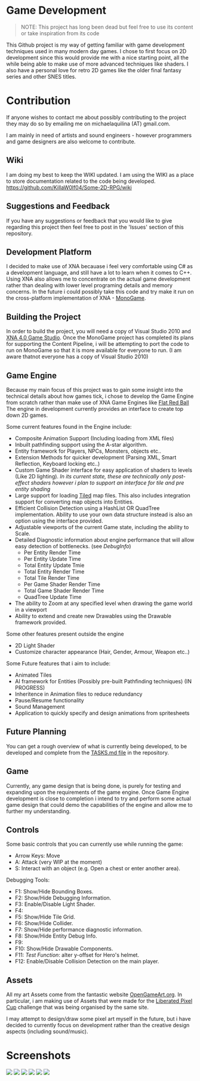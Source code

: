 Game Development
================

> NOTE: This project has long been dead but feel free to use its content or take inspiration from its code

This Github project is my way of getting familiar with game development techniques used in many modern day games. I chose
to first focus on 2D development since this would provide me with a nice starting point, all the while being
able to make use of more advanced techniques like shaders. I also have a personal love for retro 2D games like the older
final fantasy series and other SNES titles.

Contribution
============

If anyone wishes to contact me about possibly contributing to the project they may do so by emailing me on michaelaquilina (AT) gmail.com.

I am mainly in need of artists and sound engineers - however programmers and game designers are also welcome to contribute.

Wiki
----

I am doing my best to keep the WIKI updated. I am using the WIKI as a place to store documentation related to the code being developed.
https://github.com/KillaW0lf04/Some-2D-RPG/wiki

Suggestions and Feedback
------------------------

If you have any suggestions or feedback that you would like to give regarding this project then feel free to post in the
'Issues' section of this repository.

Development Platform
--------------------
I decided to make use of XNA becauase i feel very comfortable using C# as a development language, and still have a lot to learn when it comes to C++.
Using XNA also allows me to concentrate on the actual game development rather than dealing with lower level programing details and memory concerns. In the future
i could possibly take this code and try make it run on the cross-platform implementation of XNA - [MonoGame](https://github.com/mono/MonoGame).

Building the Project
--------------------

In order to build the project, you will need a copy of Visual Studio 2010 and [XNA 4.0 Game Studio](http://www.microsoft.com/en-us/download/details.aspx?id=23714).
Once the MonoGame project has completed its plans for supporting the Content Pipeline, i will be attempting to port the code to run on MonoGame so that
it is more available for everyone to run. (I am aware thatnot everyone has a copy of Visual Studio 2010)

Game Engine
-----------
Because my main focus of this project was to gain some insight into the technical details about how games tick, i chose
to develop the Game Engine from scratch rather than make use of XNA Game Engines like [Flat Red Ball](http://flatredball.com/)
The engine in development currently provides an interface to create top down 2D games.

Some current features found in the Engine include:
* Composite Animation Support (Including loading from XML files)
* Inbuilt pathfinding support using the A-star algorithm.
* Entity framework for Players, NPCs, Monsters, objects etc..
* Extension Methods for quicker development (Parsing XML, Smart Reflection, Keyboard locking etc..)
* Custom Game Shader interface for easy application of shaders to levels (Like 2D lighting). *In its current state, these
  are technically only post-effect shaders however i plan to support an interface for tile and pre entity shading*
* Large support for loading [Tiled](http://www.mapeditor.org/) map files. This also includes integration support for converting map objects into Entities.
* Efficient Collision Detection using a HashList OR QuadTree implementation. Ability to use your own data structure instead is also an option using the interface provided.
* Adjustable viewports of the current Game state, including the ability to Scale.
* Detailed Diagnostic information about engine performance that will allow easy detection of bottlenecks. (see *DebugInfo*)
    * Per Entity Render Time
    * Per Entity Update Time
    * Total Entity Update Tmie
    * Total Entity Render Time
    * Total Tile Render Time
    * Per Game Shader Render Time
    * Total Game Shader Render Time
    * QuadTree Update Time
* The ability to Zoom at any specified level when drawing the game world in a viewport
* Ability to extend and create new Drawables using the Drawable framework provided.

Some other features present outside the engine
* 2D Light Shader
* Customize character appearance (Hair, Gender, Armour, Weapon etc..)

Some Future features that i aim to include:
* Animated Tiles
* AI framework for Entities (Possibly pre-built Pathfinding techniques) (IN PROGRESS)
* Inheritence in Animation files to reduce redundancy
* Pause/Resume functionality
* Sound Management
* Application to quickly specify and design animations from spritesheets

Future Planning
---------------

You can get a rough overview of what is currently being developed, to be developed and complete
from the [TASKS.md file](https://github.com/KillaW0lf04/Some-2D-RPG/blob/master/TASKS.md) in the repository.

Game
----

Currently, any game design that is being done, is purely for testing and expanding upon the requirements of the game engine.
Once Game Engine development is close to completion i intend to try and perform some actual game design that could demo the
capabilities of the engine and allow me to further my understanding.

Controls
--------

Some basic controls that you can currently use while running the game:

* Arrow Keys: Move
* A: Attack (very WIP at the moment)
* S: Interact with an object (e.g. Open a chest or enter another area).

Debugging Tools:
* F1: Show/Hide Bounding Boxes.
* F2: Show/Hide Debugging Information.
* F3: Enable/Disable Light Shader.
* F4:
* F5: Show/Hide Tile Grid.
* F6: Show/Hide Collider.
* F7: Show/Hide performance diagnostic information.
* F8: Show/Hide Entity Debug Info.
* F9:
* F10: Show/Hide Drawable Components.
* F11: *Test Function*: alter y-offset for Hero's helmet.
* F12: Enable/Disable Collision Detection on the main player.

Assets
------

All my art Assets come from the fantastic website [OpenGameArt.org](http://opengameart.org/). In particular, i am making use of
Assets that were made for the [Liberated Pixel Cup](http://lpc.opengameart.org/) challenge that was being organised by the same site.

I may attempt to design/draw some pixel art myself in the future, but i have decided to currently focus on development
rather than the creative design aspects (including sound/music).

Screenshots
===========

![](./Images/GameProgress.png)
![](./Images/GameProgress2.png)
![](./Images/GameProgress3.png)
![](./Images/HighEntities.png)
![](./Images/QuadTree.gif)
![](./Images/SimpleChest.gif)
